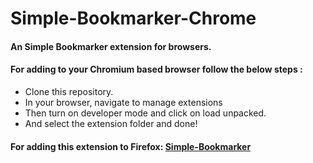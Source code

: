 # Simple-Bookmarker-Chrome

#### An Simple Bookmarker extension for browsers. 

#### For adding to your Chromium based browser follow the below steps : 
- Clone this repository.
- In your browser, navigate to manage extensions
- Then turn on developer mode and click on load unpacked.
- And select the extension folder and done!
        
#### For adding this extension to Firefox: [Simple-Bookmarker](https://addons.mozilla.org/en-US/firefox/addon/simple-bookmarker)
